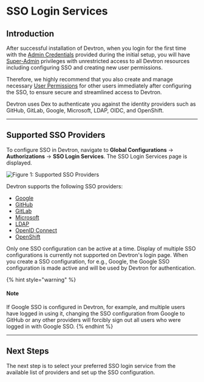 # SSO Login Services

## Introduction

After successful installation of Devtron, when you login for the first time with the [Admin Credentials](../../../install/install-devtron-with-cicd.md) provided during the initial setup, you will have [Super-Admin](https://github.com/devtron-labs/devtron-documentation/blob/main/docs/user-guide/global-configurations/user-access.md) privileges with unrestricted access to all Devtron resources including configuring SSO and creating new user permissions.

Therefore, we highly recommend that you also create and manage necessary [User Permissions](https://github.com/devtron-labs/devtron-documentation/blob/main/docs/user-guide/global-configurations/user-access.md) for other users immediately after configuring the SSO, to ensure secure and streamlined access to Devtron.

Devtron uses Dex to authenticate you against the identity providers such as GitHub, GitLab, Google, Microsoft, LDAP, OIDC, and OpenShift.

***

## Supported SSO Providers

To configure SSO in Devtron, navigate to **Global Configurations** → **Authorizations** → **SSO Login Services**. The SSO Login Services page is displayed.

![Figure 1: Supported SSO Providers](https://devtron-public-asset.s3.us-east-2.amazonaws.com/images/global-configurations/sso-login-service/sso-login-home.jpg)

Devtron supports the following SSO providers:

* [Google](google.md)
* [GitHub](github.md)
* [GitLab](gitlab.md)
* [Microsoft](microsoft.md)
* [LDAP](ldap.md)
* [OpenID Connect](oidc/)
* [OpenShift](openshift.md)

Only one SSO configuration can be active at a time. Display of multiple SSO configurations is currently not supported on Devtron's login page. When you create a SSO configuration, for e.g., Google, the Google SSO configuration is made active and will be used by Devtron for authentication.

{% hint style="warning" %}
#### Note

If Google SSO is configured in Devtron, for example, and multiple users have logged in using it, changing the SSO configuration from Google to GitHub or any other providers will forcibly sign out all users who were logged in with Google SSO.
{% endhint %}

***

## Next Steps

The next step is to select your preferred SSO login service from the available list of providers and set up the SSO configuration.
